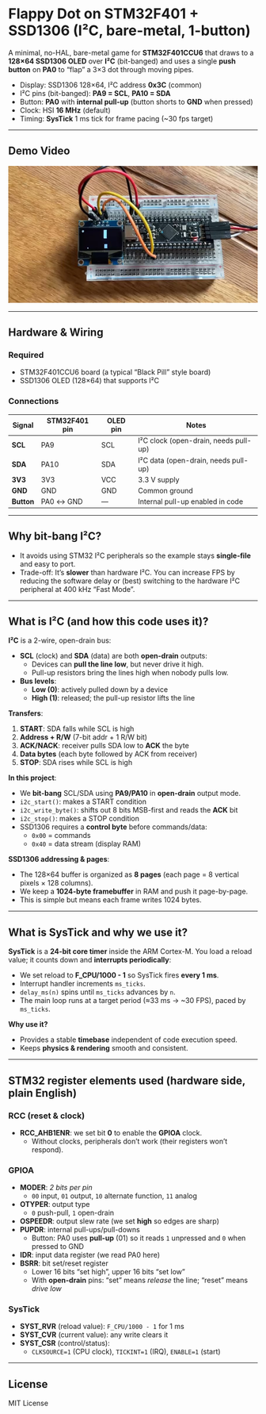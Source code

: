 # Flappy Dot on STM32F401 + SSD1306 (I²C, bare-metal, 1-button)

A minimal, no-HAL, bare-metal game for **STM32F401CCU6** that draws to a **128×64 SSD1306 OLED** over **I²C** (bit-banged) and uses a single **push button** on **PA0** to “flap” a 3×3 dot through moving pipes.

- Display: SSD1306 128×64, I²C address **0x3C** (common)  
- I²C pins (bit-banged): **PA9 = SCL**, **PA10 = SDA**  
- Button: **PA0** with **internal pull-up** (button shorts to **GND** when pressed)  
- Clock: HSI **16 MHz** (default)  
- Timing: **SysTick** 1 ms tick for frame pacing (~30 fps target)

---

## Demo Video
[![IMAGE](images/flappy-dot-0.jpg)](https://youtu.be/tscxLQdUdZQ)

---

## Hardware & Wiring

### Required
- STM32F401CCU6 board (a typical “Black Pill” style board)
- SSD1306 OLED (128×64) that supports I²C

### Connections

| Signal       | STM32F401 pin | OLED pin | Notes |
|--------------|----------------|----------|-------|
| **SCL**      | PA9            | SCL      | I²C clock (open-drain, needs pull-up) |
| **SDA**      | PA10           | SDA      | I²C data (open-drain, needs pull-up) |
| **3V3**      | 3V3            | VCC      | 3.3 V supply |
| **GND**      | GND            | GND      | Common ground |
| **Button**   | PA0 ↔ GND      | —        | Internal pull-up enabled in code |

---

## Why bit-bang I²C?

- It avoids using STM32 I²C peripherals so the example stays **single-file** and easy to port.
- Trade-off: It’s **slower** than hardware I²C. You can increase FPS by reducing the software delay or (best) switching to the hardware I²C peripheral at 400 kHz “Fast Mode”.

---

## What is I²C (and how this code uses it)?

**I²C** is a 2-wire, open-drain bus:

- **SCL** (clock) and **SDA** (data) are both **open-drain** outputs:
  - Devices can **pull the line low**, but never drive it high.
  - Pull-up resistors bring the lines high when nobody pulls low.
- **Bus levels**:
  - **Low (0)**: actively pulled down by a device
  - **High (1)**: released; the pull-up resistor lifts the line

**Transfers**:

1. **START**: SDA falls while SCL is high  
2. **Address + R/W** (7-bit addr + 1 R/W bit)  
3. **ACK/NACK**: receiver pulls SDA low to **ACK** the byte  
4. **Data bytes** (each byte followed by ACK from receiver)  
5. **STOP**: SDA rises while SCL is high

**In this project**:
- We **bit-bang** SCL/SDA using **PA9/PA10** in **open-drain** output mode.
- `i2c_start()`: makes a START condition
- `i2c_write_byte()`: shifts out 8 bits MSB-first and reads the **ACK** bit
- `i2c_stop()`: makes a STOP condition
- SSD1306 requires a **control byte** before commands/data:
  - `0x00` = commands
  - `0x40` = data stream (display RAM)

**SSD1306 addressing & pages**:
- The 128×64 buffer is organized as **8 pages** (each page = 8 vertical pixels × 128 columns).
- We keep a **1024-byte framebuffer** in RAM and push it page-by-page.
- This is simple but means each frame writes 1024 bytes.

---

## What is SysTick and why we use it?

**SysTick** is a **24-bit core timer** inside the ARM Cortex-M. You load a reload value; it counts down and **interrupts periodically**:

- We set reload to **F_CPU/1000 - 1** so SysTick fires **every 1 ms**.
- Interrupt handler increments `ms_ticks`.
- `delay_ms(n)` spins until `ms_ticks` advances by `n`.
- The main loop runs at a target period (≈33 ms → ~30 FPS), paced by `ms_ticks`.

**Why use it?**
- Provides a stable **timebase** independent of code execution speed.
- Keeps **physics & rendering** smooth and consistent.

---

## STM32 register elements used (hardware side, plain English)

### RCC (reset & clock)
- **RCC_AHB1ENR**: we set bit **0** to enable the **GPIOA** clock.
  - Without clocks, peripherals don’t work (their registers won’t respond).

### GPIOA
- **MODER**: *2 bits per pin*
  - `00` input, `01` output, `10` alternate function, `11` analog
- **OTYPER**: output type
  - `0` push-pull, `1` open-drain
- **OSPEEDR**: output slew rate (we set **high** so edges are sharp)
- **PUPDR**: internal pull-ups/pull-downs
  - Button: PA0 uses **pull-up** (01) so it reads `1` unpressed and `0` when pressed to GND
- **IDR**: input data register (we read PA0 here)
- **BSRR**: bit set/reset register
  - Lower 16 bits “set high”, upper 16 bits “set low”
  - With **open-drain** pins: “set” means *release* the line; “reset” means *drive low*

### SysTick
- **SYST_RVR** (reload value): `F_CPU/1000 - 1` for 1 ms
- **SYST_CVR** (current value): any write clears it
- **SYST_CSR** (control/status):
  - `CLKSOURCE=1` (CPU clock), `TICKINT=1` (IRQ), `ENABLE=1` (start)

---

## License
MIT License